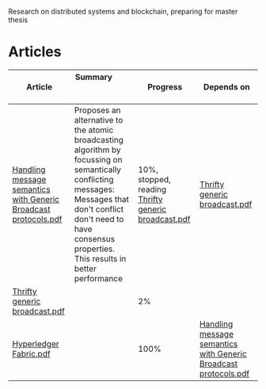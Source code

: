 Research on distributed systems and blockchain, preparing for master thesis

# Articles

Article | Summary &nbsp; &nbsp; &nbsp; &nbsp; &nbsp; &nbsp; &nbsp; &nbsp; &nbsp; &nbsp; &nbsp; &nbsp; &nbsp; &nbsp; &nbsp;&nbsp; &nbsp; &nbsp; &nbsp; &nbsp; &nbsp; | Progress | Depends on |
-------|-------------------|---------|------------------
[Handling message semantics with Generic Broadcast protocols.pdf](/articles/Handling%20message%20semantics%20with%20Generic%20Broadcast%20protocols.pdf) | Proposes an alternative to the atomic broadcasting algorithm by focussing on semantically conflicting messages: Messages that don't conflict don't need to have consensus properties. This results in better performance| 10%, stopped, reading [Thrifty generic broadcast.pdf](/articles/Thrifty%20generic%20broadcast.pdf) | [Thrifty generic broadcast.pdf](/articles/Thrifty%20generic%20broadcast.pdf)  |
[Thrifty generic broadcast.pdf](/articles/Thrifty%20generic%20broadcast.pdf) | | 2% |     |
[Hyperledger Fabric.pdf](/articles/Hyperledger%20Fabric.pdf) | | 100% | [Handling message semantics with Generic Broadcast protocols.pdf](/articles/Handling%20message%20semantics%20with%20Generic%20Broadcast%20protocols.pdf) |
